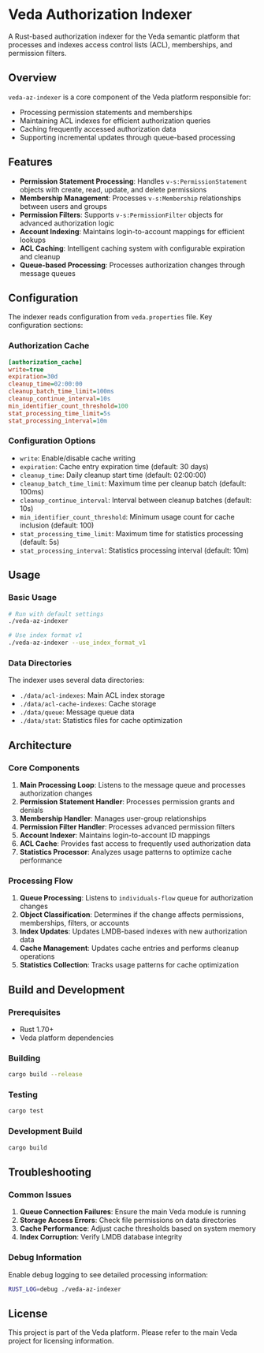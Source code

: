 # Veda Authorization Indexer

A Rust-based authorization indexer for the Veda semantic platform that processes and indexes access control lists (ACL), memberships, and permission filters.

## Overview

`veda-az-indexer` is a core component of the Veda platform responsible for:
- Processing permission statements and memberships
- Maintaining ACL indexes for efficient authorization queries
- Caching frequently accessed authorization data
- Supporting incremental updates through queue-based processing

## Features

- **Permission Statement Processing**: Handles `v-s:PermissionStatement` objects with create, read, update, and delete permissions
- **Membership Management**: Processes `v-s:Membership` relationships between users and groups
- **Permission Filters**: Supports `v-s:PermissionFilter` objects for advanced authorization logic
- **Account Indexing**: Maintains login-to-account mappings for efficient lookups
- **ACL Caching**: Intelligent caching system with configurable expiration and cleanup
- **Queue-based Processing**: Processes authorization changes through message queues

## Configuration

The indexer reads configuration from `veda.properties` file. Key configuration sections:

### Authorization Cache
```ini
[authorization_cache]
write=true
expiration=30d
cleanup_time=02:00:00
cleanup_batch_time_limit=100ms
cleanup_continue_interval=10s
min_identifier_count_threshold=100
stat_processing_time_limit=5s
stat_processing_interval=10m
```

### Configuration Options

- `write`: Enable/disable cache writing
- `expiration`: Cache entry expiration time (default: 30 days)
- `cleanup_time`: Daily cleanup start time (default: 02:00:00)
- `cleanup_batch_time_limit`: Maximum time per cleanup batch (default: 100ms)
- `cleanup_continue_interval`: Interval between cleanup batches (default: 10s)
- `min_identifier_count_threshold`: Minimum usage count for cache inclusion (default: 100)
- `stat_processing_time_limit`: Maximum time for statistics processing (default: 5s)
- `stat_processing_interval`: Statistics processing interval (default: 10m)

## Usage

### Basic Usage
```bash
# Run with default settings
./veda-az-indexer

# Use index format v1
./veda-az-indexer --use_index_format_v1
```

### Data Directories
The indexer uses several data directories:
- `./data/acl-indexes`: Main ACL index storage
- `./data/acl-cache-indexes`: Cache storage
- `./data/queue`: Message queue data
- `./data/stat`: Statistics files for cache optimization

## Architecture

### Core Components

1. **Main Processing Loop**: Listens to the message queue and processes authorization changes
2. **Permission Statement Handler**: Processes permission grants and denials
3. **Membership Handler**: Manages user-group relationships
4. **Permission Filter Handler**: Processes advanced permission filters
5. **Account Indexer**: Maintains login-to-account ID mappings
6. **ACL Cache**: Provides fast access to frequently used authorization data
7. **Statistics Processor**: Analyzes usage patterns to optimize cache performance

### Processing Flow

1. **Queue Processing**: Listens to `individuals-flow` queue for authorization changes
2. **Object Classification**: Determines if the change affects permissions, memberships, filters, or accounts
3. **Index Updates**: Updates LMDB-based indexes with new authorization data
4. **Cache Management**: Updates cache entries and performs cleanup operations
5. **Statistics Collection**: Tracks usage patterns for cache optimization

## Build and Development

### Prerequisites
- Rust 1.70+
- Veda platform dependencies

### Building
```bash
cargo build --release
```

### Testing
```bash
cargo test
```

### Development Build
```bash
cargo build
```

## Troubleshooting

### Common Issues

1. **Queue Connection Failures**: Ensure the main Veda module is running
2. **Storage Access Errors**: Check file permissions on data directories
3. **Cache Performance**: Adjust cache thresholds based on system memory
4. **Index Corruption**: Verify LMDB database integrity

### Debug Information

Enable debug logging to see detailed processing information:
```bash
RUST_LOG=debug ./veda-az-indexer
```

## License

This project is part of the Veda platform. Please refer to the main Veda project for licensing information.
